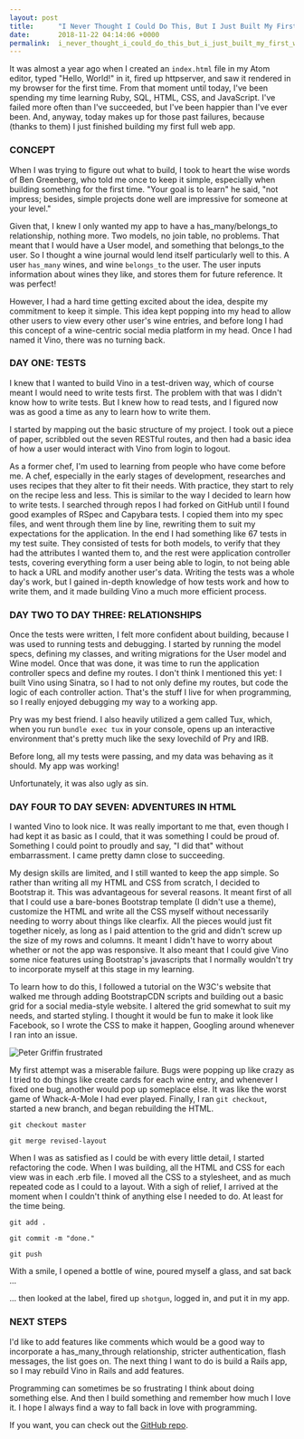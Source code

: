 ```yaml
---
layout: post
title:      "I Never Thought I Could Do This, But I Just Built My First Web App!"
date:       2018-11-22 04:14:06 +0000
permalink:  i_never_thought_i_could_do_this_but_i_just_built_my_first_web_app
---
```



It was almost a year ago when I created an `index.html` file in my Atom editor, typed "Hello, World!" in it, fired up httpserver, and saw it rendered in my browser for the first time. From that moment until today, I've been spending my time learning Ruby, SQL, HTML, CSS, and JavaScript. I've failed more often than I've succeeded, but I've been happier than I've ever been. And, anyway, today makes up for those past failures, because (thanks to them) I just finished building my first full web app.

### CONCEPT

When I was trying to figure out what to build, I took to heart the wise words of Ben Greenberg, who told me once to keep it simple, especially when building something for the first time. "Your goal is to learn" he said, "not impress; besides, simple projects done well are impressive for someone at your level."

Given that, I knew I only wanted my app to have a has_many/belongs_to relationship, nothing more. Two models, no join table, no problems. That meant that I would have a User model, and something that belongs_to the user. So I thought a wine journal would lend itself particularly well to this. A user `has_many` wines, and wine `belongs_to` the user. The user inputs information about wines they like, and stores them for future reference. It was perfect!

However, I had a hard time getting excited about the idea, despite my commitment to keep it simple. This idea kept popping into my head to allow other users to view every other user's wine entries, and before long I had this concept of a wine-centric social media platform in my head. Once I had named it Vino, there was no turning back.


### DAY ONE: TESTS

I knew that I wanted to build Vino in a test-driven way, which of course meant I would need to write tests first. The problem with that was I didn't know how to write tests. But I knew how to read tests, and I figured now was as good a time as any to learn how to write them.

I started by mapping out the basic structure of my project. I took out a piece of paper, scribbled out the seven RESTful routes, and then had a basic idea of how a user would interact with Vino from login to logout.

As a former chef, I'm used to learning from people who have come before me. A chef, especially in the early stages of development, researches and uses recipes that they alter to fit their needs. With practice, they start to rely on the recipe less and less. This is similar to the way I decided to learn how to write tests. I searched through repos I had forked on GitHub until I found good examples of RSpec and Capybara tests. I copied them into my spec files, and went through them line by line, rewriting them to suit my expectations for the application. In the end I had something like 67 tests in my test suite. They consisted of tests for both models, to verify that they had the attributes I wanted them to, and the rest were application controller tests, covering everything form a user being able to login, to not being able to hack a URL and modify another user's data. Writing the tests was a whole day's work, but I gained in-depth knowledge of how tests work and how to write them, and it made building Vino a much more efficient process.


### DAY TWO TO DAY THREE: RELATIONSHIPS

Once the tests were written, I felt more confident about building, because I was used to running tests and debugging. I started by running the model specs, defining my classes, and writing migrations for the User model and Wine model. Once that was done, it was time to run the application controller specs and define my routes. I don't think I mentioned this yet: I built Vino using Sinatra, so I had to not only define my routes, but code the logic of each controller action. That's the stuff I live for when programming, so I really enjoyed debugging my way to a working app.

Pry was my best friend. I also heavily utilized a gem called Tux, which, when you run `bundle exec tux` in your console, opens up an interactive environment that's pretty much like the sexy lovechild of Pry and IRB.

Before long, all my tests were passing, and my data was behaving as it should. My app was working!

Unfortunately, it was also ugly as sin.


### DAY FOUR TO DAY SEVEN: ADVENTURES IN HTML

I wanted Vino to look nice. It was really important to me that, even though I had kept it as basic as I could, that it was something I could be proud of. Something I could point to proudly and say, "I did that" without embarrassment. I came pretty damn close to succeeding.

My design skills are limited, and I still wanted to keep the app simple. So rather than writing all my HTML and CSS from scratch, I decided to Bootstrap it. This was advantageous for several reasons. It meant first of all that I could use a bare-bones Bootstrap template (I didn't use a theme), customize the HTML and write all the CSS myself without necessarily needing to worry about things like clearfix. All the pieces would just fit together nicely, as long as I paid attention to the grid and didn't screw up the size of my rows and columns. It meant I didn't have to worry about whether or not the app was responsive. It also meant that I could give Vino some nice features using Bootstrap's javascripts that I normally wouldn't try to incorporate myself at this stage in my learning.

To learn how to do this, I followed a tutorial on the W3C's website that walked me through adding BootstrapCDN scripts and building out a basic grid for a social media-style website. I altered the grid somewhat to suit my needs, and started styling. I thought it would be fun to make it look like Facebook, so I wrote the CSS to make it happen, Googling around whenever I ran into an issue.

![Peter Griffin frustrated](https://media.giphy.com/media/5pxnxdzdZfXFK/giphy.gif)

My first attempt was a miserable failure. Bugs were popping up like crazy as I tried to do things like create cards for each wine entry, and whenever I fixed one bug, another would pop up someplace else. It was like the worst game of Whack-A-Mole I had ever played. Finally, I ran `git checkout`, started a new branch, and began rebuilding the HTML.

`git checkout master`

`git merge revised-layout`

When I was as satisfied as I could be with every little detail, I started refactoring the code. When I was building, all the HTML and CSS for each view was in each .erb file. I moved all the CSS to a stylesheet, and as much repeated code as I could to a layout. With a sigh of relief, I arrived at the moment when I couldn't think of anything else I needed to do. At least for the time being.

`git add .`

`git commit -m "done."`

`git push`

With a smile, I opened a bottle of wine, poured myself a glass, and sat back ...

... then looked at the label, fired up `shotgun`, logged in, and put it in my app.


### NEXT STEPS

I'd like to add features like comments which would be a good way to incorporate a has_many_through relationship, stricter authentication, flash messages, the list goes on. The next thing I want to do is build a Rails app, so I may rebuild Vino in Rails and add features.

Programming can sometimes be so frustrating I think about doing something else. And then I build something and remember how much I love it. I hope I always find a way to fall back in love with programming.

If you want, you can check out the [GitHub repo](https://github.com/JMSchuurmans/vino).
